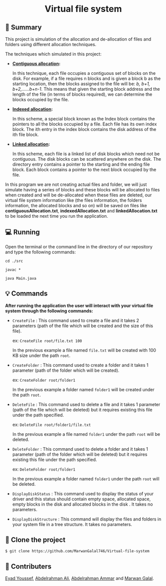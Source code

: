 <div align="center">
  <br>
  <h1>Virtual file system</h1>
</div>


## 📙 Summary

This project is simulation of the allocation and de-allocation of files and folders using different allocation techniques.

The techniques which simulated in this project:

- **[Contiguous allocation](src/contiguousAllocation.java):**

  In this technique, each file occupies a contiguous set of blocks on the disk. For example, if a file requires n blocks and is given a block b as the starting location, then the blocks assigned to the file will be: *b, b+1, b+2,……b+n-1.* This means that given the starting block address and the length of the file (in terms of blocks required), we can determine the blocks occupied by the file.

  

- **[Indexed allocation](src/indexedAllocation.java):**

  In this scheme, a special block known as the Index block contains the pointers to all the blocks occupied by a file. Each file has its own index block. The ith entry in the index block contains the disk address of the ith file block.

  

- **[Linked allocation](src/indexedAllocation.java):**

  In this scheme, each file is a linked list of disk blocks which need not be contiguous. The disk blocks can be scattered anywhere on the disk.
  The directory entry contains a pointer to the starting and the ending file block. Each block contains a pointer to the next block occupied by the file.

In this program we are not creating actual files and folder, we will just simulate having a series of blocks and these blocks will be allocated to files when created and will be de-allocated when these files are deleted, our virtual file system information like (the files information, the folders information, the allocated blocks and so on) will be saved on files like **contiguousAllocation.txt**, **indexedAllocation.txt** and **linkedAllocation.txt** to be loaded the next time you run the application.



## 💻 Running

Open the terminal or the command line in the directory of our repository and type the following commands:

`cd ./src`

`javac *`

`java Main.java`



## :bulb: Commands 

**After running the application the user will interact with your virtual file system through the following commands:**

 - `CreateFile` :  This command used to create a file and it takes 2 parameters (path of the file which will be created and the size of this file).

    ex: `CreateFile root/file.txt 100`

   In the previous example a file named `file.txt` will be created with 100 KB size under the path `root`.	

   

 - `CreateFolder` :  This command used to create a folder and it takes 1 parameter (path of the folder which will be created).

    ex: `CreateFolder root/folder1`

   In the previous example a folder named `folder1` will be created under the path `root`.

   

-  `DeleteFile` :  This command used to delete a file and it takes 1 parameter (path of the file which will be deleted) but it requires existing this file under the path specified.

    ex: `DeleteFile root/folder1/file.txt`

   In the previous example a file named `folder1` under the path `root` will be deleted.

   

- `DeleteFolder` :  This command used to delete a folder and it takes 1 parameter (path of the folder which will be deleted) but it requires existing this file under the path specified.

   ex: `DeleteFolder root/folder1`

   In the previous example a folder named `folder1` under the path `root` will be deleted.

   

- `DisplayDiskStatus` :  This command used to display the status of your driver and this status should contain empty space, allocated space, empty blocks in the disk and allocated blocks in the disk . It takes no parameters.

    

-  `DisplayDiskStructure` :  This command will display the files and folders in your system file in a tree structure. It takes no parameters.



## :dart: ​Clone the project

`$ git clone https://github.com/MarwanGalal746/Virtual-file-system`



## :busts_in_silhouette:  Contributers

[Eyad Youssef](https://github.com/Eyadzz), [Abdelrahman Ali](https://github.com/abdelrahmanali6), [Abdelrahman Ammar](https://github.com/Abdelrhman-ammar) and [Marwan Galal](https://github.com/MarwanGalal746).
